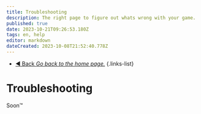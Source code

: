 ```yaml
---
title: Troubleshooting
description: The right page to figure out whats wrong with your game.
published: true
date: 2023-10-21T09:26:53.180Z
tags: en, help
editor: markdown
dateCreated: 2023-10-08T21:52:40.778Z
---
```


- [:arrow_backward: Back *Go back to the home page.*](/en/home#general)
{.links-list}
# Troubleshooting
Soon:tm: